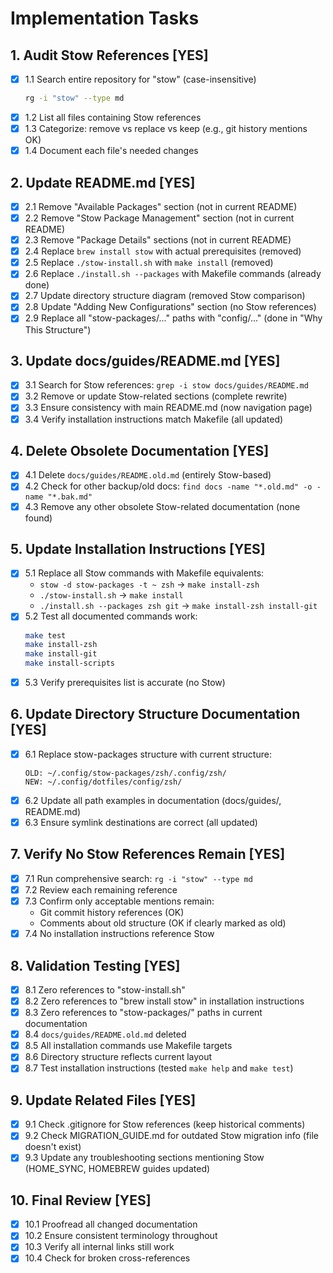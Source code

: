 # Implementation Tasks

## 1. Audit Stow References [YES]
- [x] 1.1 Search entire repository for "stow" (case-insensitive)
  ```bash
  rg -i "stow" --type md
  ```
- [x] 1.2 List all files containing Stow references
- [x] 1.3 Categorize: remove vs replace vs keep (e.g., git history mentions OK)
- [x] 1.4 Document each file's needed changes

## 2. Update README.md [YES]
- [x] 2.1 Remove "Available Packages" section (not in current README)
- [x] 2.2 Remove "Stow Package Management" section (not in current README)
- [x] 2.3 Remove "Package Details" sections (not in current README)
- [x] 2.4 Replace `brew install stow` with actual prerequisites (removed)
- [x] 2.5 Replace `./stow-install.sh` with `make install` (removed)
- [x] 2.6 Replace `./install.sh --packages` with Makefile commands (already done)
- [x] 2.7 Update directory structure diagram (removed Stow comparison)
- [x] 2.8 Update "Adding New Configurations" section (no Stow references)
- [x] 2.9 Replace all "stow-packages/..." paths with "config/..." (done in "Why This Structure")

## 3. Update docs/guides/README.md [YES]
- [x] 3.1 Search for Stow references: `grep -i stow docs/guides/README.md`
- [x] 3.2 Remove or update Stow-related sections (complete rewrite)
- [x] 3.3 Ensure consistency with main README.md (now navigation page)
- [x] 3.4 Verify installation instructions match Makefile (all updated)

## 4. Delete Obsolete Documentation [YES]
- [x] 4.1 Delete `docs/guides/README.old.md` (entirely Stow-based)
- [x] 4.2 Check for other backup/old docs: `find docs -name "*.old.md" -o -name "*.bak.md"`
- [x] 4.3 Remove any other obsolete Stow-related documentation (none found)

## 5. Update Installation Instructions [YES]
- [x] 5.1 Replace all Stow commands with Makefile equivalents:
  - `stow -d stow-packages -t ~ zsh` → `make install-zsh`
  - `./stow-install.sh` → `make install`
  - `./install.sh --packages zsh git` → `make install-zsh install-git`
- [x] 5.2 Test all documented commands work:
  ```bash
  make test
  make install-zsh
  make install-git
  make install-scripts
  ```
- [x] 5.3 Verify prerequisites list is accurate (no Stow)

## 6. Update Directory Structure Documentation [YES]
- [x] 6.1 Replace stow-packages structure with current structure:
  ```
  OLD: ~/.config/stow-packages/zsh/.config/zsh/
  NEW: ~/.config/dotfiles/config/zsh/
  ```
- [x] 6.2 Update all path examples in documentation (docs/guides/, README.md)
- [x] 6.3 Ensure symlink destinations are correct (all updated)

## 7. Verify No Stow References Remain [YES]
- [x] 7.1 Run comprehensive search: `rg -i "stow" --type md`
- [x] 7.2 Review each remaining reference
- [x] 7.3 Confirm only acceptable mentions remain:
  - Git commit history references (OK)
  - Comments about old structure (OK if clearly marked as old)
- [x] 7.4 No installation instructions reference Stow

## 8. Validation Testing [YES]
- [x] 8.1 Zero references to "stow-install.sh"
- [x] 8.2 Zero references to "brew install stow" in installation instructions
- [x] 8.3 Zero references to "stow-packages/" paths in current documentation
- [x] 8.4 `docs/guides/README.old.md` deleted
- [x] 8.5 All installation commands use Makefile targets
- [x] 8.6 Directory structure reflects current layout
- [x] 8.7 Test installation instructions (tested `make help` and `make test`)

## 9. Update Related Files [YES]
- [x] 9.1 Check .gitignore for Stow references (keep historical comments)
- [x] 9.2 Check MIGRATION_GUIDE.md for outdated Stow migration info (file doesn't exist)
- [x] 9.3 Update any troubleshooting sections mentioning Stow (HOME_SYNC, HOMEBREW guides updated)

## 10. Final Review [YES]
- [x] 10.1 Proofread all changed documentation
- [x] 10.2 Ensure consistent terminology throughout
- [x] 10.3 Verify all internal links still work
- [x] 10.4 Check for broken cross-references
